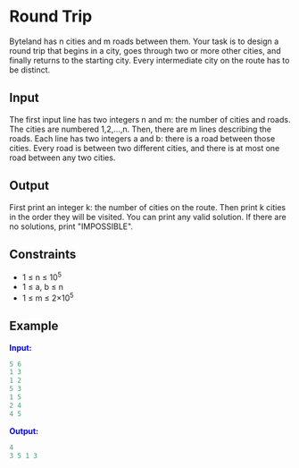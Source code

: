 # Round Trip

Byteland has n cities and m roads between them. Your task is to design a round trip that begins in a city, goes through two or more other cities, and finally returns to the starting city. Every intermediate city on the route has to be distinct.  

## Input  
The first input line has two integers n and m: the number of cities and roads. The cities are numbered 1,2,&hellip;,n.
Then, there are m lines describing the roads. Each line has two integers a and b: there is a road between those cities.
Every road is between two different cities, and there is at most one road between any two cities.  

## Output
First print an integer k: the number of cities on the route. Then print k cities in the order they will be visited. You can print any valid solution.
If there are no solutions, print "IMPOSSIBLE".

## Constraints

- 1 &le; n &le; 10<sup>5</sup>
- 1 &le; a, b &le; n
- 1 &le; m &le; 2&times;10<sup>5</sup>  

## Example
<font color="blue">**Input:**</font>
```c++
5 6
1 3
1 2
5 3
1 5
2 4
4 5
```
<font color="blue">**Output:**</font>
```c++
4
3 5 1 3
``` 
